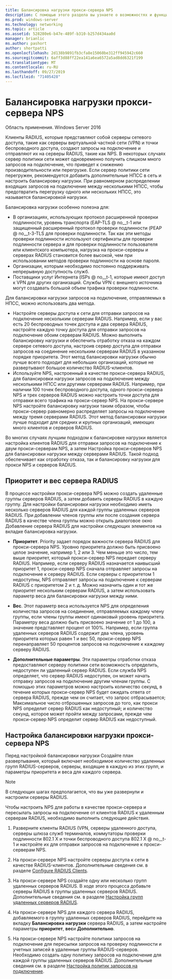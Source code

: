 ```yaml
---
title: Балансировка нагрузки прокси-сервера NPS
description: С помощью этого раздела вы узнаете о возможностях и функциях VPN в Windows Server 2016 и Windows 10.
ms.prod: windows-server
ms.technology: networking
ms.topic: article
ms.assetid: 528280e6-b47e-489f-b310-b257d434aa0d
manager: brianlic
ms.author: pashort
author: shortpatti
ms.openlocfilehash: 2d138b9891fb3cfa8e15060be312ff945942c660
ms.sourcegitcommit: 6aff3d88ff22ea141a6ea6572a5ad8dd6321f199
ms.translationtype: MT
ms.contentlocale: ru-RU
ms.lasthandoff: 09/27/2019
ms.locfileid: "71405428"
---
```

# <a name="nps-proxy-server-load-balancing"></a>Балансировка нагрузки прокси-сервера NPS

Область применения. Windows Server 2016

Клиенты RADIUS, которые представляют собой серверы сетевого доступа, такие как серверы виртуальной частной сети (VPN) и точки беспроводного доступа, создают запросы на подключение и отправляют их на серверы RADIUS, такие как NPS. В некоторых случаях сервер политики сети может одновременно получить слишком много запросов на подключение, что приведет к снижению производительности или перегрузке. Если сервер политики сети перегружен, рекомендуется добавить дополнительные НПСС в сеть и настроить балансировку нагрузки. При равномерном распределении входящих запросов на подключение между несколькими НПСС, чтобы предотвратить перегрузку одного или нескольких НПСС, это называется балансировкой нагрузки.

Балансировка нагрузки особенно полезна для:

- В организациях, использующих протокол расширенной проверки подлинности, уровень транспорта \(EAP-TLS @ no__t-1 или защищенный расширенный протокол проверки подлинности \(PEAP @ no__t-3-TLS для проверки подлинности. Так как эти методы проверки подлинности используют сертификаты для проверки подлинности сервера и для проверки подлинности пользователя или клиентского компьютера, нагрузка на прокси-серверы и серверах RADIUS становится более высокой, чем при использовании методов проверки подлинности на основе пароля.
- Организации, которым необходимо постоянно поддерживать непрерывную доступность служб.
- Поставщики услуг Интернета \(ISPs @ no__t-1, которые имеют доступ к VPN для других организаций. Службы VPN с внешнего источника могут создавать большой объем трафика проверки подлинности.

Для балансировки нагрузки запросов на подключение, отправляемых в НПСС, можно использовать два метода.

- Настройте серверы доступа к сети для отправки запросов на подключение нескольким серверам RADIUS. Например, если у вас есть 20 беспроводных точек доступа и два сервера RADIUS, настройте каждую точку доступа для отправки запросов на подключение обоим серверам RADIUS. Можно выполнить балансировку нагрузки и обеспечить отработку отказа на каждом сервере сетевого доступа, настроив сервер доступа для отправки запросов на соединение нескольким серверам RADIUS в указанном порядке приоритета. Этот метод балансировки нагрузки обычно лучше всего подходит для небольших организаций, которые не развертывают большое количество RADIUS-клиентов.
- Используйте NPS, настроенный в качестве прокси-сервера RADIUS, для балансировки нагрузки запросов на подключение между несколькими НПСС или другими серверами RADIUS. Например, при наличии 100 точек беспроводного доступа, одного прокси-сервера NPS и трех серверов RADIUS можно настроить точки доступа для отправки всего трафика на прокси-сервер NPS. На прокси-сервере NPS настройте балансировку нагрузки таким образом, чтобы прокси-сервер равномерно распределяет запросы на подключение между тремя серверами RADIUS. Этот метод балансировки нагрузки лучше подходит для средних и крупных организаций, имеющих много клиентов и серверов RADIUS.

Во многих случаях лучшим подходом к балансировке нагрузки является настройка клиентов RADIUS для отправки запросов на подключение к двум прокси-серверам NPS, а затем Настройка прокси-серверов NPS для балансировки нагрузки между серверами RADIUS. Такой подход обеспечивает как отработку отказа, так и балансировку нагрузки для прокси NPS и серверов RADIUS.

## <a name="radius-server-priority-and-weight"></a>Приоритет и вес сервера RADIUS

В процессе настройки прокси-сервера NPS можно создать удаленные группы серверов RADIUS, а затем добавить серверы RADIUS в каждую группу. Для настройки балансировки нагрузки необходимо иметь несколько серверов RADIUS для каждой группы удаленных серверов RADIUS. При добавлении членов группы или после создания сервера RADIUS в качестве члена группы можно открыть диалоговое окно Добавление сервера RADIUS для настройки следующих элементов на вкладке балансировка нагрузки.

- **Приоритет**. Priority задает порядок важности сервера RADIUS для прокси-сервера NPS. Уровню приоритета должно быть присвоено целое значение, например 1, 2 или 3. Чем меньше это число, тем выше приоритет, который прокси-сервер NPS передает серверу RADIUS. Например, если серверу RADIUS назначается наивысший приоритет 1, прокси-сервер NPS сначала отправляет запросы на подключение к серверу RADIUS. Если серверы с приоритетом 1 недоступны, NPS отправляет запросы на подключение к серверам RADIUS с приоритетом 2 и т. д. Можно назначить один и тот же приоритет нескольким серверам RADIUS, а затем использовать параметр веса для балансировки нагрузки между ними.

- **Вес**. Этот параметр веса используется NPS для определения количества запросов на соединение, отправляемых каждому члену группы, если члены группы имеют одинаковый уровень приоритета. Параметру веса должно быть присвоено значение от 1 до 100, а значение представляет процент от 100%. Например, если группа удаленных серверов RADIUS содержит два члена, уровень приоритета которых равен 1 и вес 50, прокси-сервер NPS перенаправляет 50 процентов запросов на подключение к каждому серверу RADIUS.

- **Дополнительные параметры**. Эти параметры отработки отказа предоставляют серверу политики сети возможность определить, недоступен ли удаленный сервер RADIUS. Если служба NPS определяет, что сервер RADIUS недоступен, он может начать отправку запросов на подключение другим членам группы. С помощью этих параметров можно настроить количество секунд, в течение которых прокси-сервер NPS будет ожидать ответа от сервера RADIUS, прежде чем он считает, что запрос отбрасывается; Максимальное число отброшенных запросов до того, как прокси NPS определит сервер RADIUS как недоступный; и количество секунд, которое может пройти между запросами, прежде чем прокси-сервер NPS определит сервер RADIUS как недоступный.

## <a name="configure-nps-proxy-load-balancing"></a>Настройка балансировки нагрузки прокси-сервера NPS

Перед настройкой балансировки нагрузки Создайте план развертывания, который включает необходимое количество удаленных групп RADIUS-серверов, серверы, входящие в каждую из этих групп, и параметры приоритета и веса для каждого сервера.

>[!NOTE]
>В следующих шагах предполагается, что вы уже развернули и настроили серверы RADIUS.

Чтобы настроить NPS для работы в качестве прокси-сервера и пересылать запросы на подключение от клиентов RADIUS к удаленным серверам RADIUS, необходимо выполнить следующие действия.

1. Разверните клиенты RADIUS \(VPN, серверы удаленного доступа, серверы шлюза служб терминалов, коммутаторы проверки подлинности 802.1 X и точки беспроводного доступа 802.1 X @ no__t-1 и настройте их для отправки запросов на подключение к прокси-серверам NPS.

2. На прокси-сервере NPS настройте серверы доступа к сети в качестве RADIUS-клиентов. Дополнительные сведения см. в разделе [Configure RADIUS Clients](https://docs.microsoft.com/windows-server/networking/technologies/nps/nps-radius-clients-configure).

3. На прокси-сервере NPS создайте одну или несколько групп удаленных серверов RADIUS. В ходе этого процесса добавьте серверы RADIUS в группы удаленных серверов RADIUS. Дополнительные сведения см. в разделе [Настройка групп удаленных серверов RADIUS](https://docs.microsoft.com/windows-server/networking/technologies/nps/nps-crp-rrsg-configure).

4. На прокси-сервере NPS для каждого сервера RADIUS, добавляемого в группу удаленных серверов RADIUS, перейдите на вкладку **Балансировка нагрузки** сервера RADIUS, а затем настройте параметры **приоритет**, **вес**и **Дополнительно**.

5. На прокси-сервере NPS настройте политики запросов на подключение для пересылки запросов на проверку подлинности и учетных записей в удаленные группы RADIUS-серверов. Необходимо создать одну политику запросов на подключение для каждой группы удаленных серверов RADIUS. Дополнительные сведения см. в разделе [Настройка политик запросов на подключение](https://docs.microsoft.com/windows-server/networking/technologies/nps/nps-crp-configure).


